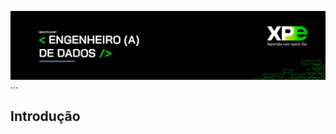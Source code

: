 <img align="right" src="https://raw.githubusercontent.com/araujoeverton/XP_Bootcamp_Engenharia_de_Dados/main/assets/bootcamp-engenheiro-de-dados-xp.jpg" width="1080"/> ...

## Introdução

